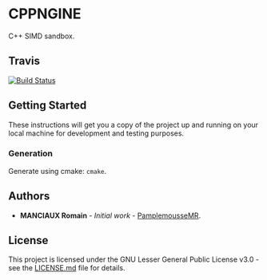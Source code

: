 # CPPNGINE

C++ SIMD sandbox.

## Travis

[![Build Status](https://travis-ci.com/PamplemousseMR/SIMDNGINE.svg?branch=master)](https://travis-ci.com/PamplemousseMR/SIMDNGINE)

## Getting Started

These instructions will get you a copy of the project up and running on your local machine for development and testing purposes.

### Generation

Generate using cmake: `cmake`.

## Authors

* **MANCIAUX Romain** - *Initial work* - [PamplemousseMR](https://github.com/PamplemousseMR).

## License

This project is licensed under the GNU Lesser General Public License v3.0 - see the [LICENSE.md](LICENSE.md) file for details.
